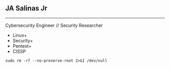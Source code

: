 ## JA Salinas Jr

----------------------

Cybersecurity Engineer // Security Researcher

* Linux+
* Security+
* Pentest+
* CISSP

```
sudo rm -rf --no-preserve-root 2>&1 /dev/null
```
